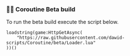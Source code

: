### 👷‍♂️ Coroutine Beta build
To run the beta build execute the script below.
```
loadstring(game:HttpGetAsync(
    "https://raw.githubusercontent.com/dawid-scripts/Coroutine/beta/Loader.lua"
))()
```
